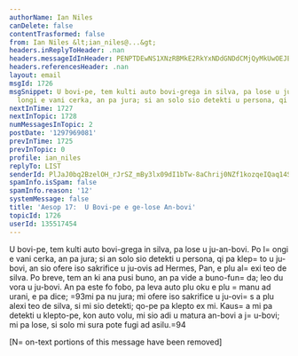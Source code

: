 ```yaml
---
authorName: Ian Niles
canDelete: false
contentTrasformed: false
from: Ian Niles &lt;ian_niles@...&gt;
headers.inReplyToHeader: .nan
headers.messageIdInHeader: PENPTDEwNS1XNzRBMkE2RkYxNDdGNDdCMjQyMkUwOEJENTBAcGh4LmdibD4=
headers.referencesHeader: .nan
layout: email
msgId: 1726
msgSnippet: U bovi-pe, tem kulti auto bovi-grega in silva, pa lose u ju-an-bovi.  Po
  longi e vani cerka, an pa jura; si an solo sio detekti u persona, qi pa klepto u
nextInTime: 1727
nextInTopic: 1728
numMessagesInTopic: 2
postDate: '1297969081'
prevInTime: 1725
prevInTopic: 0
profile: ian_niles
replyTo: LIST
senderId: PlJaJ0bq2BzelOH_rJrSZ_mBy3lx09dI1bTw-8aChrij0NZf1kozqeIQaq14S3oY-HUsW1-XR4p4PA2yLIhXMx--9qtfjexa
spamInfo.isSpam: false
spamInfo.reason: '12'
systemMessage: false
title: 'Aesop 17:  U Bovi-pe e ge-lose An-bovi'
topicId: 1726
userId: 135517454
---
```



U bovi-pe, tem kulti auto bovi-grega in silva, pa lose u ju-an-bovi.  Po l=
ongi e vani cerka, an pa jura; si an solo sio detekti u persona, qi pa klep=
to u ju-bovi, an sio ofere iso sakrifice u ju-ovis ad Hermes, Pan, e plu al=
exi teo de silva.  Po breve, tem an ki ana pusi buno, an pa vide a buno-fun=
da; leo du vora u ju-bovi.  An pa este fo fobo, pa leva auto plu oku e plu =
manu ad urani, e pa dice; =93mi pa nu jura; mi ofere iso sakrifice u ju-ovi=
s a plu alexi teo de silva, si mi sio detekti; qo-pe pa klepto ex mi.  Kaus=
a mi pa detekti u klepto-pe, kon auto volu, mi sio adi u matura an-bovi a j=
u-bovi; mi pa lose, si solo mi sura pote fugi ad asilu.=94  		 	   		  

[N=
on-text portions of this message have been removed]



